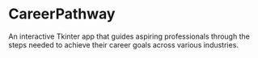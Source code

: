 # CareerPathway
An interactive Tkinter app that guides aspiring professionals through the steps needed to achieve their career goals across various industries.
